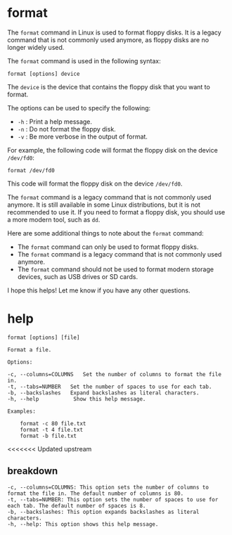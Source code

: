 # format

The `format` command in Linux is used to format floppy disks. It is a legacy command that is not commonly used anymore, as floppy disks are no longer widely used.

The `format` command is used in the following syntax:

```
format [options] device
```

The `device` is the device that contains the floppy disk that you want to format.

The options can be used to specify the following:

* `-h` : Print a help message.
* `-n` : Do not format the floppy disk.
* `-v` : Be more verbose in the output of format.

For example, the following code will format the floppy disk on the device `/dev/fd0`:

```
format /dev/fd0
```

This code will format the floppy disk on the device `/dev/fd0`.

The `format` command is a legacy command that is not commonly used anymore. It is still available in some Linux distributions, but it is not recommended to use it. If you need to format a floppy disk, you should use a more modern tool, such as `dd`.

Here are some additional things to note about the `format` command:

* The `format` command can only be used to format floppy disks.
* The `format` command is a legacy command that is not commonly used anymore.
* The `format` command should not be used to format modern storage devices, such as USB drives or SD cards.

I hope this helps! Let me know if you have any other questions.




# help 

```
format [options] [file]

Format a file.

Options:

-c, --columns=COLUMNS   Set the number of columns to format the file in.
-t, --tabs=NUMBER   Set the number of spaces to use for each tab.
-b, --backslashes   Expand backslashes as literal characters.
-h, --help           Show this help message.

Examples:

    format -c 80 file.txt
    format -t 4 file.txt
    format -b file.txt
```


<<<<<<< Updated upstream
## breakdown

```
-c, --columns=COLUMNS: This option sets the number of columns to format the file in. The default number of columns is 80.
-t, --tabs=NUMBER: This option sets the number of spaces to use for each tab. The default number of spaces is 8.
-b, --backslashes: This option expands backslashes as literal characters.
-h, --help: This option shows this help message.

```

